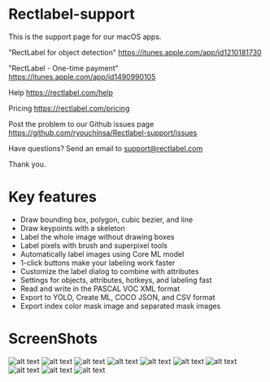 # Rectlabel-support
This is the support page for our macOS apps.

"RectLabel for object detection"
https://itunes.apple.com/app/id1210181730

"RectLabel - One-time payment"
https://itunes.apple.com/app/id1490990105

Help
https://rectlabel.com/help

Pricing
https://rectlabel.com/pricing

Post the problem to our Github issues page
https://github.com/ryouchinsa/Rectlabel-support/issues

Have questions? Send an email to support@rectlabel.com

Thank you.

# Key features
- Draw bounding box, polygon, cubic bezier, and line
- Draw keypoints with a skeleton
- Label the whole image without drawing boxes
- Label pixels with brush and superpixel tools
- Automatically label images using Core ML model
- 1-click buttons make your labeling work faster
- Customize the label dialog to combine with attributes
- Settings for objects, attributes, hotkeys, and labeling fast
- Read and write in the PASCAL VOC XML format
- Export to YOLO, Create ML, COCO JSON, and CSV format
- Export index color mask image and separated mask images

# ScreenShots
![alt text](https://static.rectlabel.com/waysify_app/img/draw.jpg)
![alt text](https://static.rectlabel.com/waysify_app/img/edit_points.jpg?)
![alt text](https://static.rectlabel.com/waysify_app/img/mask.jpg)
![alt text](https://static.rectlabel.com/waysify_app/img/keypoints.jpg?)
![alt text](https://static.rectlabel.com/waysify_app/img/brush.jpg??)
![alt text](https://static.rectlabel.com/waysify_app/img/superpixel.jpg?)
![alt text](https://static.rectlabel.com/waysify_app/img/coreml.jpg)
![alt text](https://static.rectlabel.com/waysify_app/img/1-click.jpg)
![alt text](https://static.rectlabel.com/waysify_app/img/dialog.jpg)
![alt text](https://static.rectlabel.com/waysify_app/img/objects.jpg)
